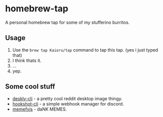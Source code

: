 # homebrew-tap
A personal homebrew tap for some of my stufferino burritos.

## Usage
1. Use the `brew tap Kaioru/tap` command to tap this tap. (yes i just typed that)
2. I think thats it.
3. ...
4. yep.

## Some cool stuff
* [deskly-cli](https://github.com/Deskly/deskly-cli) - a pretty cool reddit desktop image thingy.
* [hookshot-cli](https://github.com/Kaioru/hookshot-cli) - a simple webhook manager for discord.
* [memefyjs](https://github.com/Kaioru/memefyjs) - daNK MEMES.

